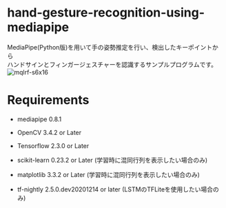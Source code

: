 # hand-gesture-recognition-using-mediapipe
MediaPipe(Python版)を用いて手の姿勢推定を行い、検出したキーポイントから<br>ハンドサインとフィンガージェスチャーを認識するサンプルプログラムです。
![mqlrf-s6x16](https://user-images.githubusercontent.com/37477845/102222442-c452cd00-3f26-11eb-93ec-c387c98231be.gif)

# Requirements
* mediapipe 0.8.1
* OpenCV 3.4.2 or Later
* Tensorflow 2.3.0 or Later
* scikit-learn 0.23.2 or Later (学習時に混同行列を表示したい場合のみ) 
* matplotlib 3.3.2 or Later (学習時に混同行列を表示したい場合のみ)

* tf-nightly 2.5.0.dev20201214 or later (LSTMのTFLiteを使用したい場合のみ)
